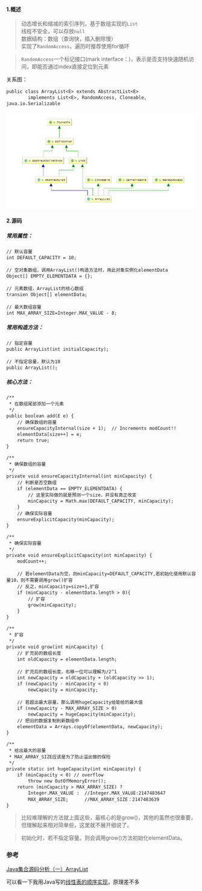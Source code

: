 #### 1.概述
> 动态增长和缩减的索引序列，基于数组实现的`List`  
> 线程不安全，可以存放`null`  
> 数据结构：数组（查询快，插入删除慢）  
> 实现了`RandomAccess`，遍历时推荐使用for循环

> `RandomAccess`一个标记接口(mark interface：)，表示是否支持快速随机访问，即能否通过index直接定位到元素

关系图：
```
public class ArrayList<E> extends AbstractList<E>
        implements List<E>, RandomAccess, Cloneable, java.io.Serializable
```
![](../image/arraylist.png)


#### 2.源码
##### 常用属性：
```
// 默认容量
int DEFAULT_CAPACITY = 10;

// 空对象数组，调用ArrayList()构造方法时，用此对象实例化elementData
Object[] EMPTY_ELEMENTDATA = {};

// 元素数组，ArrayList的核心数组
transien Object[] elementData;

// 最大数组容量
int MAX_ARRAY_SIZE=Integer.MAX_VALUE - 8;
```

##### 常用构造方法：
```
// 指定容量
public ArrayList(int initialCapacity);

// 不指定容量，默认为10
public ArrayList();
```

##### 核心方法：
```
/**
 * 在数组尾部添加一个元素
 */
public boolean add(E e) {
    // 确保数组的容量
    ensureCapacityInternal(size + 1);  // Increments modCount!!
    elementData[size++] = e;
    return true;
}
```

```
/**
 * 确保数组的容量
 */
private void ensureCapacityInternal(int minCapacity) {
    // 判断是否空数组
    if (elementData == EMPTY_ELEMENTDATA) {
        // 这里实际做的就是预测一个size，并没有真正改变
        minCapacity = Math.max(DEFAULT_CAPACITY, minCapacity);
    }
    // 确保实际容量
    ensureExplicitCapacity(minCapacity);
}
```

```
/**
 * 确保实际容量
 */
private void ensureExplicitCapacity(int minCapacity) {
    modCount++;

    // 若elementData为空，则minCapacity=DEFAULT_CAPACITY,若初始化使用默认容量10，则不需要调用grow()扩容
    // 反之，minCapacity=size+1,扩容
    if (minCapacity - elementData.length > 0){
        // 扩容
        grow(minCapacity);
    }
}
```

```
/**
 * 扩容
 */
private void grow(int minCapacity) {
    // 扩充前的数组长度
    int oldCapacity = elementData.length;
    
    // 扩充后的数组长度，右移一位可以理解为/2^1
    int newCapacity = oldCapacity + (oldCapacity >> 1);
    if (newCapacity - minCapacity < 0)
        newCapacity = minCapacity;
        
    // 若超出最大容量，那么调用hugeCapacity给能给的最大值
    if (newCapacity - MAX_ARRAY_SIZE > 0)
        newCapacity = hugeCapacity(minCapacity);
    // 把旧的数据复制到新数组中
    elementData = Arrays.copyOf(elementData, newCapacity);
}
```

```
/**
 * 给出最大的容量
 * MAX_ARRAY_SIZE应该是为了防止溢出做的保险
 */
private static int hugeCapacity(int minCapacity) {
    if (minCapacity < 0) // overflow
        throw new OutOfMemoryError();
    return (minCapacity > MAX_ARRAY_SIZE) ?
        Integer.MAX_VALUE :  //Integer.MAX_VALUE:2147483647
        MAX_ARRAY_SIZE;      //MAX_ARRAY_SIZE：2147483639
}
```
> 比较难理解的方法就上面这些，最核心的是grow()，其他的虽然也很重要，但理解起来相对简单些，这里就不展开细说了。  

> 初始化时，若不指定容量。则会调用grow()方法初始化elementData。

### 参考
[Java集合源码分析（一）ArrayList](https://www.cnblogs.com/zhangyinhua/p/7687377.html)

可以看一下我用Java写的[线性表的顺序实现](https://gitee.com/mkii/studyTree/blob/master/code/src/main/java/com/mkii/code/data/SeqList.java)，原理差不多